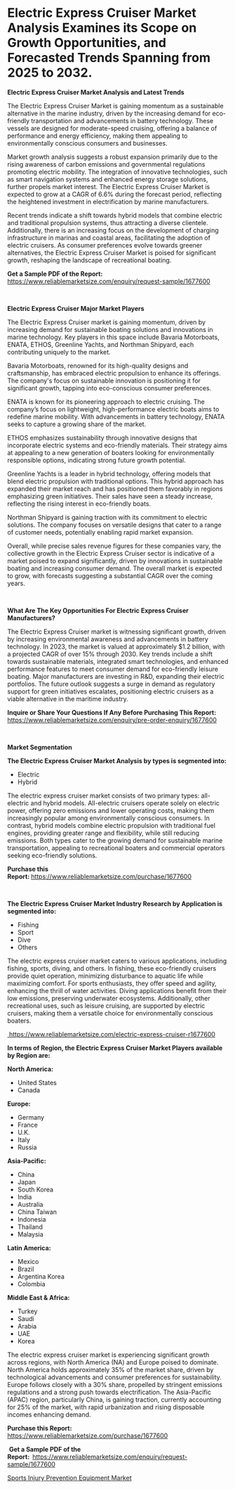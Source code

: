 <p><h1>Electric Express Cruiser Market Analysis Examines its Scope on Growth Opportunities, and Forecasted Trends Spanning from 2025 to 2032.</h1></p><p><strong>Electric Express Cruiser Market Analysis and Latest Trends</strong></p>
<p><p>The Electric Express Cruiser Market is gaining momentum as a sustainable alternative in the marine industry, driven by the increasing demand for eco-friendly transportation and advancements in battery technology. These vessels are designed for moderate-speed cruising, offering a balance of performance and energy efficiency, making them appealing to environmentally conscious consumers and businesses. </p><p>Market growth analysis suggests a robust expansion primarily due to the rising awareness of carbon emissions and governmental regulations promoting electric mobility. The integration of innovative technologies, such as smart navigation systems and enhanced energy storage solutions, further propels market interest. The Electric Express Cruiser Market is expected to grow at a CAGR of 6.6% during the forecast period, reflecting the heightened investment in electrification by marine manufacturers.</p><p>Recent trends indicate a shift towards hybrid models that combine electric and traditional propulsion systems, thus attracting a diverse clientele. Additionally, there is an increasing focus on the development of charging infrastructure in marinas and coastal areas, facilitating the adoption of electric cruisers. As consumer preferences evolve towards greener alternatives, the Electric Express Cruiser Market is poised for significant growth, reshaping the landscape of recreational boating.</p></p>
<p><strong>Get a Sample PDF of the Report:&nbsp;</strong> <a href="https://www.reliablemarketsize.com/enquiry/request-sample/1677600?utm_campaign=3169&utm_medium=2&utm_source=Github&utm_content=ia&utm_term=25032025&utm_id=electric-express-cruiser">https://www.reliablemarketsize.com/enquiry/request-sample/1677600</a></p>
<p>&nbsp;</p>
<p><strong>Electric Express Cruiser Major Market Players</strong></p>
<p><p>The Electric Express Cruiser market is gaining momentum, driven by increasing demand for sustainable boating solutions and innovations in marine technology. Key players in this space include Bavaria Motorboats, ENATA, ETHOS, Greenline Yachts, and Northman Shipyard, each contributing uniquely to the market.</p><p>Bavaria Motorboats, renowned for its high-quality designs and craftsmanship, has embraced electric propulsion to enhance its offerings. The company's focus on sustainable innovation is positioning it for significant growth, tapping into eco-conscious consumer preferences.</p><p>ENATA is known for its pioneering approach to electric cruising. The company’s focus on lightweight, high-performance electric boats aims to redefine marine mobility. With advancements in battery technology, ENATA seeks to capture a growing share of the market.</p><p>ETHOS emphasizes sustainability through innovative designs that incorporate electric systems and eco-friendly materials. Their strategy aims at appealing to a new generation of boaters looking for environmentally responsible options, indicating strong future growth potential.</p><p>Greenline Yachts is a leader in hybrid technology, offering models that blend electric propulsion with traditional options. This hybrid approach has expanded their market reach and has positioned them favorably in regions emphasizing green initiatives. Their sales have seen a steady increase, reflecting the rising interest in eco-friendly boats.</p><p>Northman Shipyard is gaining traction with its commitment to electric solutions. The company focuses on versatile designs that cater to a range of customer needs, potentially enabling rapid market expansion.</p><p>Overall, while precise sales revenue figures for these companies vary, the collective growth in the Electric Express Cruiser sector is indicative of a market poised to expand significantly, driven by innovations in sustainable boating and increasing consumer demand. The overall market is expected to grow, with forecasts suggesting a substantial CAGR over the coming years.</p></p>
<p>&nbsp;</p>
<p><strong>What Are The Key Opportunities For Electric Express Cruiser Manufacturers?</strong></p>
<p><p>The Electric Express Cruiser market is witnessing significant growth, driven by increasing environmental awareness and advancements in battery technology. In 2023, the market is valued at approximately $1.2 billion, with a projected CAGR of over 15% through 2030. Key trends include a shift towards sustainable materials, integrated smart technologies, and enhanced performance features to meet consumer demand for eco-friendly leisure boating. Major manufacturers are investing in R&D, expanding their electric portfolios. The future outlook suggests a surge in demand as regulatory support for green initiatives escalates, positioning electric cruisers as a viable alternative in the maritime industry.</p></p>
<p><strong>Inquire or Share Your Questions If Any Before Purchasing This Report:</strong> <a href="https://www.reliablemarketsize.com/enquiry/pre-order-enquiry/1677600?utm_campaign=3169&utm_medium=2&utm_source=Github&utm_content=ia&utm_term=25032025&utm_id=electric-express-cruiser">https://www.reliablemarketsize.com/enquiry/pre-order-enquiry/1677600</a></p>
<p>&nbsp;</p>
<p><strong>Market Segmentation</strong></p>
<p><strong>The Electric Express Cruiser Market Analysis by types is segmented into:</strong></p>
<p><ul><li>Electric</li><li>Hybrid</li></ul></p>
<p><p>The electric express cruiser market consists of two primary types: all-electric and hybrid models. All-electric cruisers operate solely on electric power, offering zero emissions and lower operating costs, making them increasingly popular among environmentally conscious consumers. In contrast, hybrid models combine electric propulsion with traditional fuel engines, providing greater range and flexibility, while still reducing emissions. Both types cater to the growing demand for sustainable marine transportation, appealing to recreational boaters and commercial operators seeking eco-friendly solutions.</p></p>
<p><strong>Purchase this Report:&nbsp;</strong><a href="https://www.reliablemarketsize.com/purchase/1677600?utm_campaign=3169&utm_medium=2&utm_source=Github&utm_content=ia&utm_term=25032025&utm_id=electric-express-cruiser">https://www.reliablemarketsize.com/purchase/1677600</a></p>
<p>&nbsp;</p>
<p><strong>The Electric Express Cruiser Market Industry Research by Application is segmented into:</strong></p>
<p><ul><li>Fishing</li><li>Sport</li><li>Dive</li><li>Others</li></ul></p>
<p><p>The electric express cruiser market caters to various applications, including fishing, sports, diving, and others. In fishing, these eco-friendly cruisers provide quiet operation, minimizing disturbance to aquatic life while maximizing comfort. For sports enthusiasts, they offer speed and agility, enhancing the thrill of water activities. Diving applications benefit from their low emissions, preserving underwater ecosystems. Additionally, other recreational uses, such as leisure cruising, are supported by electric cruisers, making them a versatile choice for environmentally conscious boaters.</p></p>
<p><a href="https://www.reliablemarketsize.com/electric-express-cruiser-r1677600?utm_campaign=3169&utm_medium=2&utm_source=Github&utm_content=ia&utm_term=25032025&utm_id=electric-express-cruiser">&nbsp;https://www.reliablemarketsize.com/electric-express-cruiser-r1677600</a></p>
<p><strong>In terms of Region, the Electric Express Cruiser Market Players available by Region are:</strong></p>
<p>
    <p> <strong> North America: </strong>
        <ul>
            <li>United States</li>
            <li>Canada</li>
        </ul>
        </p> 
    <p> <strong> Europe: </strong>
        <ul>
            <li>Germany</li>
            <li>France</li>
            <li>U.K.</li>
            <li>Italy</li>
            <li>Russia</li>
        </ul>
        </p> 
    <p> <strong> Asia-Pacific: </strong>
        <ul>
            <li>China</li>
            <li>Japan</li>
            <li>South Korea</li>
            <li>India</li>
            <li>Australia</li>
            <li>China Taiwan</li>
            <li>Indonesia</li>
            <li>Thailand</li>
            <li>Malaysia</li>
        </ul>
        </p> 
    <p> <strong> Latin America: </strong>
        <ul>
            <li>Mexico</li>
            <li>Brazil</li>
            <li>Argentina Korea</li>
            <li>Colombia</li>
        </ul>
        </p> 
    <p> <strong> Middle East & Africa: </strong>
        <ul>
            <li>Turkey</li>
            <li>Saudi</li>
            <li>Arabia</li>
            <li>UAE</li>
            <li>Korea</li>
        </ul>
    </p>
    </p>
<p><p>The electric express cruiser market is experiencing significant growth across regions, with North America (NA) and Europe poised to dominate. North America holds approximately 35% of the market share, driven by technological advancements and consumer preferences for sustainability. Europe follows closely with a 30% share, propelled by stringent emissions regulations and a strong push towards electrification. The Asia-Pacific (APAC) region, particularly China, is gaining traction, currently accounting for 25% of the market, with rapid urbanization and rising disposable incomes enhancing demand.</p></p>
<p><strong>Purchase this Report: </strong><a href="https://www.reliablemarketsize.com/purchase/1677600?utm_campaign=3169&utm_medium=2&utm_source=Github&utm_content=ia&utm_term=25032025&utm_id=electric-express-cruiser">https://www.reliablemarketsize.com/purchase/1677600</a></p>
<p>&nbsp;<strong>Get a Sample PDF of the Report:&nbsp;&nbsp;</strong><a href="https://www.reliablemarketsize.com/enquiry/request-sample/1677600?utm_campaign=3169&utm_medium=2&utm_source=Github&utm_content=ia&utm_term=25032025&utm_id=electric-express-cruiser">https://www.reliablemarketsize.com/enquiry/request-sample/1677600</a></p>
<p><strong></strong></p>
<p><p><a href="https://github.com/lynlynyusay/Market-Research-Report-List-1/blob/main/sports-injury-prevention-equipment-market.md?utm_campaign=3169&utm_medium=2&utm_source=Github&utm_content=ia&utm_term=25032025&utm_id=electric-express-cruiser">Sports Injury Prevention Equipment Market</a></p></p>